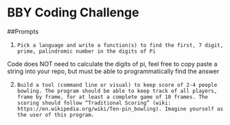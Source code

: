 # BBY Coding Challenge
##Prompts
1.     Pick a language and write a function(s) to find the first, 7 digit, prime, palindromic number in the digits of Pi

Code does NOT need to calculate the digits of pi, feel free to copy paste a string into your repo, but must be able to programmatically find the answer

2.     Build a tool (command line or visual) to keep score of 2-4 people bowling. The program should be able to keep track of all players, frame by frame, for at least a complete game of 10 frames. The scoring should follow “Traditional Scoring” (wiki: https://en.wikipedia.org/wiki/Ten-pin_bowling). Imagine yourself as the user of this program.
